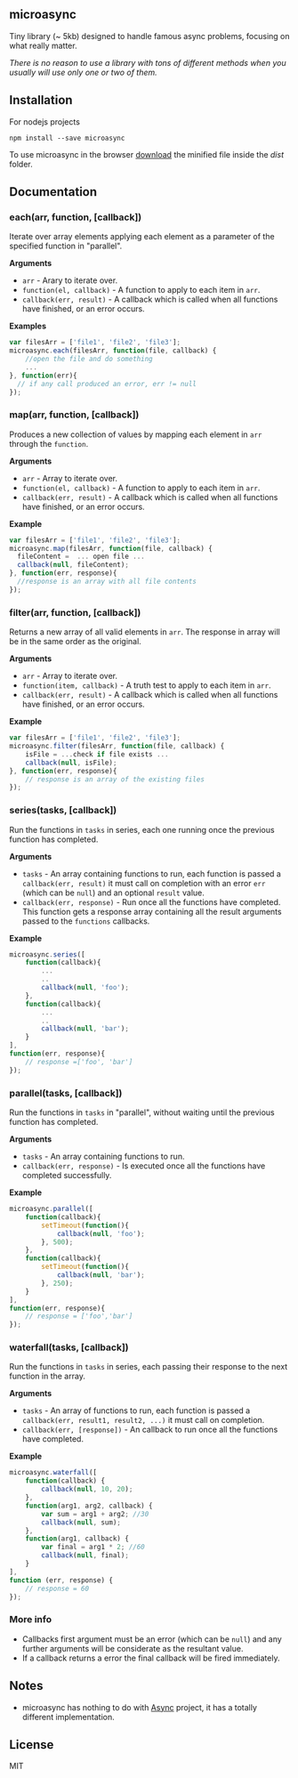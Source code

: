 ## microasync

Tiny library (~ 5kb) designed to handle famous async problems, focusing on what
really matter.

_There is no reason to use a library with tons of different methods
when you usually will use only one or two of them._

## Installation

For nodejs projects

  `npm install --save microasync`

To use microasync in the browser [download](https://raw.githubusercontent.com/FelipeBB/microasync/master/dist/microasync.min.js)
the minified file inside the _dist_ folder.


## Documentation

<a name="each"></a>
### each(arr, function, [callback])

Iterate over array elements applying each element as a parameter of the specified function
in "parallel".

__Arguments__

* `arr` - Arary to iterate over.
* `function(el, callback)` - A function to apply to each item in `arr`.
* `callback(err, result)` - A callback which is called when all functions
  have finished, or an error occurs.

__Examples__


```js
var filesArr = ['file1', 'file2', 'file3'];
microasync.each(filesArr, function(file, callback) {
    //open the file and do something
    ...
}, function(err){
  // if any call produced an error, err != null
});
```
<a name="map"></a>

### map(arr, function, [callback])

Produces a new collection of values by mapping each element in `arr` through
the `function`.

__Arguments__

* `arr` - Array to iterate over.
* `function(el, callback)` - A function to apply to each item in `arr`.
* `callback(err, result)` - A callback which is called when all functions
  have finished, or an error occurs.

__Example__

```js
var filesArr = ['file1', 'file2', 'file3'];
microasync.map(filesArr, function(file, callback) {
  fileContent =  ... open file ...
  callback(null, fileContent);
}, function(err, response){
  //response is an array with all file contents
});
```

<a name="filter"></a>

### filter(arr, function, [callback])

Returns a new array of all valid elements in `arr`.
The response in array will be in the same order as the original.

__Arguments__

* `arr` - Array to iterate over.
* `function(item, callback)` - A truth test to apply to each item in `arr`.
* `callback(err, result)` - A callback which is called when all functions
  have finished, or an error occurs.

__Example__

```js
var filesArr = ['file1', 'file2', 'file3'];
microasync.filter(filesArr, function(file, callback) {
    isFile = ...check if file exists ...
    callback(null, isFile);
}, function(err, response){
    // response is an array of the existing files
});
```

<a name="series"></a>

### series(tasks, [callback])

Run the functions in `tasks` in series, each one running once the previous
function has completed.

__Arguments__

* `tasks` - An array containing functions to run, each function is passed
  a `callback(err, result)` it must call on completion with an error `err` (which can
  be `null`) and an optional `result` value.
* `callback(err, response)` - Run once all the functions
  have completed. This function gets a response array containing all
  the result arguments passed to the `functions` callbacks.

__Example__

```js
microasync.series([
    function(callback){
        ...
        ..
        callback(null, 'foo');
    },
    function(callback){
        ...
        ..
        callback(null, 'bar');
    }
],
function(err, response){
    // response =['foo', 'bar']
});
```

<a name="parallel"></a>

### parallel(tasks, [callback])

Run the functions in `tasks` in "parallel", without waiting until the previous
function has completed.

__Arguments__

* `tasks` - An array containing functions to run.
* `callback(err, response)` - Is executed once all the functions
  have completed successfully.

__Example__

```js
microasync.parallel([
    function(callback){
        setTimeout(function(){
            callback(null, 'foo');
        }, 500);
    },
    function(callback){
        setTimeout(function(){
            callback(null, 'bar');
        }, 250);
    }
],
function(err, response){
    // response = ['foo','bar']
});
```

<a name="waterfall"></a>

### waterfall(tasks, [callback])

Run the functions in `tasks` in series, each passing their response to the next function in
the array.

__Arguments__

* `tasks` - An array of functions to run, each function is passed a
  `callback(err, result1, result2, ...)` it must call on completion.
* `callback(err, [response])` - An callback to run once all the functions
  have completed.



__Example__

```js
microasync.waterfall([
    function(callback) {
        callback(null, 10, 20);
    },
    function(arg1, arg2, callback) {
        var sum = arg1 + arg2; //30
        callback(null, sum);
    },
    function(arg1, callback) {
        var final = arg1 * 2; //60
        callback(null, final);
    }
],
function (err, response) {
    // response = 60
});
```
### More info
- Callbacks first argument must be an error (which can be `null`) and any
further arguments will be considerate as the resultant value.
- If a callback returns a error the final callback will be fired immediately.


## Notes
- microasync has nothing to do with [Async](https://github.com/caolan/async) project, it has a totally different implementation.

## License
MIT
